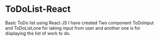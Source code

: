 # ToDoList-React
Basic ToDo list using React JS
I have created Two component ToDoInput and ToDoList,one for taking input from user and another one is for displaying the list of work to do.

